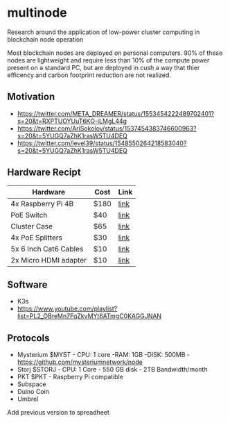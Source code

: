 # multinode
Research around the application of low-power cluster computing in blockchain node operation

Most blockchain nodes are deployed on personal computers. 90% of these nodes are lightweight and require less than 10% of the compute power present on a standard PC, but are deployed in cush a way that thier efficency and carbon footprint reduction are not realized. 

## Motivation 
* https://twitter.com/META_DREAMER/status/1553454222489702401?s=20&t=RXPTUOYUuT6KO-iLMgL44g
* https://twitter.com/AriSokolov/status/1537454383746600963?s=20&t=5YUGQ7aZhK1rasW5TU4DEQ
* https://twitter.com/level39/status/1548550264218583040?s=20&t=5YUGQ7aZhK1rasW5TU4DEQ

## Hardware Recipt
| Hardware | Cost | Link |
| ---------|------|----- |
| 4x Raspberry Pi 4B | $180 | [link](https://www.raspberrypi.com/products/raspberry-pi-4-model-b/) |
| PoE Switch | $40 | [link](https://www.amazon.com/TP-Link-Compliant-Shielded-Optimization-TL-SG1005P/dp/B07PPJTR15/ref=sr_1_9?crid=28RQ54F4P87PD&keywords=poe+switch&qid=1661007238&sprefix=poe+switch%2Caps%2C166&sr=8-9) |
| Cluster Case | $65 | [link](https://www.amazon.com/dp/B0B3WTQSGL?psc=1&ref=ppx_yo2ov_dt_b_product_details) |
| 4x PoE Splitters | $30 | [link](https://www.amazon.com/dp/B08HZFS3PM?psc=1&ref=ppx_yo2ov_dt_b_product_details) |
| 5x 6 Inch Cat6 Cables | $10 | [link](https://www.amazon.com/iMBAPrice-Mixed-Colors-Snagless-Ethernet/dp/B00FH7B76M/ref=sr_1_19?crid=1LVRCKAIUDJZ0&keywords=6+inch+cat6&qid=1673286552&s=industrial&sprefix=6+inch+cat6%2Cindustrial%2C107&sr=1-19) | 
| 2x Micro HDMI adapter | $10 | [link](https://www.amazon.com/GANA-Adapter-Female-Action-Supported/dp/B07K21HSQX/ref=sxin_14_pa_sp_search_thematic-asin_sspa?content-id=amzn1.sym.075b4844-907e-4733-ac4c-baaec37ffd39%3Aamzn1.sym.075b4844-907e-4733-ac4c-baaec37ffd39&crid=20HUJHZKHM69E&cv_ct_cx=micro+hdmi&keywords=micro+hdmi&pd_rd_i=B07K21HSQX&pd_rd_r=5ec13119-1361-4ba3-99bc-607726ab6542&pd_rd_w=X0LAq&pd_rd_wg=ziNXA&pf_rd_p=075b4844-907e-4733-ac4c-baaec37ffd39&pf_rd_r=ES6EMQK54824TFRVH382&qid=1673286630&sprefix=micro+hdmi%2Caps%2C115&sr=1-4-4a643ae4-6005-4b15-bc31-2c5125e2b25b-spons&psc=1) |

## Software 
* K3s
* https://www.youtube.com/playlist?list=PL2_OBreMn7FqZkvMYt6ATmgC0KAGGJNAN

## Protocols
* Mysterium $MYST - CPU: 1 core -RAM: 1GB -DISK: 500MB - https://github.com/mysteriumnetwork/node
* Storj $STORJ - CPU: 1 Core - 550 GB disk - 2TB Bandwidth/month
* PKT $PKT - Raspberry Pi compatible
* Subspace
* Duino Coin
* Umbrel


Add previous version to spreadheet

